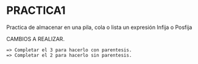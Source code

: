 # PRACTICA1
Practica de almacenar en una pila, cola o lista un expresión Infija o Posfija

CAMBIOS A REALIZAR.

	=> Completar el 3 para hacerlo con parentesis.
	=> Completar el 2 para hacerlo sin parentesis.
